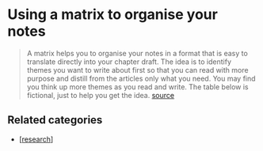 # Using a matrix to organise your notes

> A matrix helps you to organise your notes in a format that is easy to translate directly into your chapter draft. The idea is to identify themes you want to write about first so that you can read with more purpose and distill from the articles only what you need. You may find you think up more themes as you read and write. The table below is fictional, just to help you get the idea. [source](https://sites.google.com/site/twblacklinemasters/using-a-matrix-to-organise-your-notes-for-faster-writing)

## Related categories

- [[research]]



[//begin]: # "Autogenerated link references for markdown compatibility"
[research]: ../research "Research"
[//end]: # "Autogenerated link references"